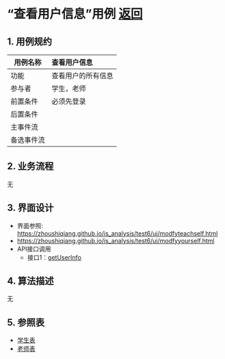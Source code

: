 # “查看用户信息”用例 [返回](../../README.md)
## 1. 用例规约

|用例名称|查看用户信息|
|-------|:-------------|
|功能|查看用户的所有信息|
|参与者|学生，老师|
|前置条件|必须先登录|
|后置条件| |
|主事件流| |
|备选事件流| |

## 2. 业务流程
无

## 3. 界面设计
- 界面参照: https://zhoushiqiang.github.io/is_analysis/test6/ui/modfyteachself.html
- https://zhoushiqiang.github.io/is_analysis/test6/ui/modfyyourself.html
- API接口调用
    - 接口1：[getUserInfo](../接口/getUserInfo.md)

## 4. 算法描述
无
    
## 5. 参照表
- [学生表](../数据库表/数据库表.md/#STUDENTS)
- [老师表](../数据库表/数据库表.md/#TEACHERS)
